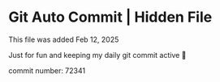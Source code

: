# Git Auto Commit | Hidden File

This file was added Feb 12, 2025

Just for fun and keeping my daily git commit active 🤪

commit number: 72341

